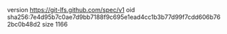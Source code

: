 version https://git-lfs.github.com/spec/v1
oid sha256:7e4d95b7c0ae7d9bb7188f9c695e1ead4cc1b3b77d99f7cdd606b762bc0b48d2
size 1166
